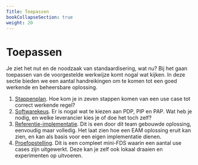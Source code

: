 ```yaml
---
Title: Toepassen
bookCollapseSection: true
weight: 20
---
```


# Toepassen 

Je ziet het nut en de noodzaak van standaardisering, wat nu? Bij het gaan toepassen van de voorgestelde werkwijze komt nogal wat kijken. 
In deze sectie bieden we een aantal handreikingen om te komen tot een goed werkende en beheersbare oplossing.

1. [Stappenplan](1.stappenplan). Hoe kom je in zeven stappen komen van een use case tot correct werkende regel?
2. [Softwarekeus](2.softwarekeus). Er is nogal wat te kiezen aan PDP, PIP en PAP. Wat heb je nodig, en welke leverancier kies je of doe het toch zelf?
3. [Referentie-implementatie](3.referentieimplementatie). Dit is een door dit team gebouwde oplossing, eenvoudig maar volledig. Het laat zien hoe een EAM oplossing eruit 
kan zien, en kan als basis voor een eigen implementatie dienen.
4. [Proefopstelling](4.proefopstelling). Dit is een compleet mini-FDS waarin een aantal use cases zijn uitgewerkt. Deze kan je zelf ook lokaal draaien
en experimenten op uitvoeren.